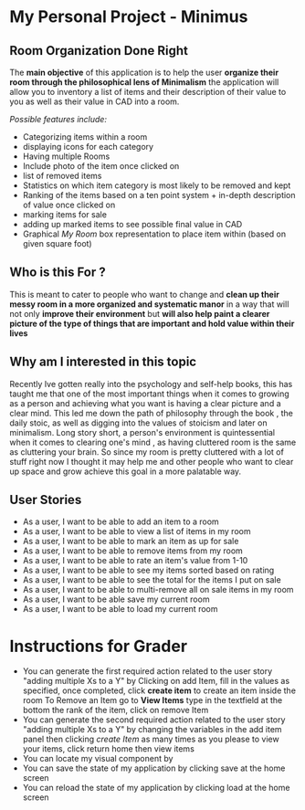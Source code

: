 # My Personal Project - Minimus
## Room Organization Done Right

The **main objective** of this application is to help the user 
**organize their room through the philosophical lens of Minimalism** the application will allow you
to inventory a list of items and their description of their value to you as well as their value in CAD into a room.

*Possible features include:*
- Categorizing items within a room
- displaying icons for each category
- Having multiple Rooms
- Include photo of the item once clicked on
- list of removed items
- Statistics on which item category is most likely to be removed and kept
- Ranking of the items based on a ten point system + in-depth description of value once clicked on
- marking items for sale 
- adding up marked items to see possible final value in CAD
- Graphical *My Room* box representation to place item within (based on given square foot)

## Who is this For ?
This is meant to cater to people who want to change and **clean up their messy room in a more organized and
systematic manor** in a way that will not only **improve their environment** but **will also help paint a clearer picture 
of the type of things that are important and hold value within their lives**

## Why am I interested in this topic
Recently Ive gotten really into the psychology and self-help books, this has taught me that one of the most
important things when it comes to growing as a person and achieving what you want is having a clear picture and a clear mind.
This led me down the path of philosophy through the book , the daily stoic, as well as digging into the values of stoicism 
and later on minimalism. Long story short, a person's environment is quintessential when it comes to clearing one's mind
, as having cluttered room is the same as cluttering your brain. So since my room is pretty cluttered with a lot of stuff 
right now I thought it may help me and other people who want to clear up space and grow achieve this goal in a more palatable
way.

## User Stories
- As a user, I want to be able to add an item to a room
- As a user, I want to be able to view a list of items in my room
- As a user, I want to be able to mark an item as up for sale
- As a user, I want to be able to remove items from my room
- As a user, I want to be able to rate an item's value from 1-10 
- As a user, I want to be able to see my items sorted based on rating
- As a user, I want to be able to see the total for the items I put on sale
- As a user, I want to be able to multi-remove all on sale items in my room
- As a user, I want to be able save my current room
- As a user, I want to be able to load my current room

# Instructions for Grader
- You can generate the first required action related to the user story "adding multiple Xs to a Y" by
   Clicking on add Item, fill in the values as specified,
   once completed, click **create item** to create an item inside the room
   To Remove an Item go to **View Items** type in the textfield at the bottom
   the rank of the item, click on remove Item
- You can generate the second required action related to the user story "adding multiple Xs to a Y" by
  changing the variables in the add item panel then clicking *create Item* as many times as you please
  to view your items, click return home then view items  
- You can locate my visual component by
- You can save the state of my application by clicking save at the home screen
- You can reload the state of my application by clicking load at the home screen
    